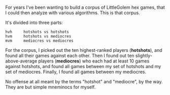 For years I've been wanting to build a corpus of LittleGolem hex games, that I
could then analyze with various algorithms. This is that corpus.

It's divided into three parts:

    hvh     hotshots vs hotshots
    hvm     hotshots vs mediocres
    mvm     mediocres vs mediocres

For the corpus, I picked out the ten highest-ranked players (**hotshots**), and
found all their games against each other. Then I found out ten
slightly-above-average players (**mediocres**) who each had at least 10 games
against hotshots, and found all games between my set of hotshots and my set of
mediocres. Finally, I found all games between my mediocres.

No offense at all meant by the terms "hotshot" and "mediocre", by the way. They
are but simple mneminocs for myself.
